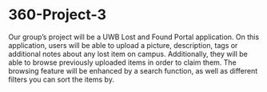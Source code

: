 # 360-Project-3
Our group’s project will be a UWB Lost and Found Portal application. On this application, users will be able to upload a picture, description, tags or additional notes about any lost item on campus. Additionally, they will be able to browse previously uploaded items in order to claim them. The browsing feature will be enhanced by a search function, as well as different filters you can sort the items by. 
